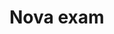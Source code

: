<h1>Nova exam</h1>
<a href=""><imd src="https://github.com/Kashi5656/BS-exam/blob/6bcfa09479ac619af27ca6f16505d07f831a411a/exam.png"></a>
